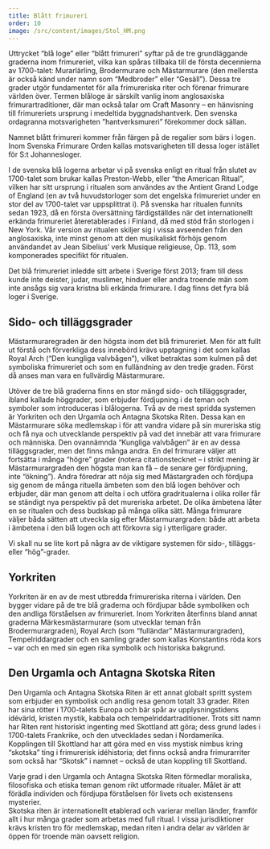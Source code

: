```yaml
---
title: Blått frimureri
order: 10
image: /src/content/images/Stol_HM.png
---
```

Uttrycket “blå loge” eller “blått frimureri” syftar på de tre grundläggande graderna inom frimureriet, vilka kan spåras tillbaka till de första decennierna av 1700-talet: Murarlärling, Brodermurare och Mästarmurare (den mellersta är också känd under namn som “Medbroder” eller “Gesäll”). Dessa tre grader utgör fundamentet för alla frimureriska riter och förenar frimurare världen över. Termen blåloge är särskilt vanlig inom anglosaxiska frimurartraditioner, där man också talar om Craft Masonry – en hänvisning till frimureriets ursprung i medeltida byggnadshantverk. Den svenska ordagranna motsvarigheten ”hantverksmureri” förekommer dock sällan.

Namnet blått frimureri kommer från färgen på de regalier som bärs i logen. Inom Svenska Frimurare Orden kallas motsvarigheten till dessa loger istället för S:t Johannesloger.

I de svenska blå logerna arbetar vi på svenska enligt en ritual från slutet av 1700-talet som brukar kallas Preston-Webb, eller “the American Ritual”, vilken har sitt ursprung i ritualen som användes av the Antient Grand Lodge of England (en av två huvudstorloger som det engelska frimureriet under en stor del av 1700-talet var uppsplittrat i). På svenska har ritualen funnits sedan 1923, då en första översättning färdigställdes när det internationellt erkända frimureriet återetablerades i Finland, då med stöd från storlogen i New York. Vår version av ritualen skiljer sig i vissa avseenden från den anglosaxiska, inte minst genom att den musikaliskt förhöjs genom användandet av Jean Sibelius’ verk Musique religieuse, Op. 113, som komponerades specifikt för ritualen.

Det blå frimureriet inledde sitt arbete i Sverige först 2013; fram till dess kunde inte deister, judar, muslimer, hinduer eller andra troende män som inte ansågs sig vara kristna bli erkända frimurare. I dag finns det fyra blå loger i Sverige.

## Sido- och tilläggsgrader

Mästarmuraregraden är den högsta inom det blå frimureriet. Men för att fullt ut förstå och förverkliga dess innebörd krävs upptagning i det som kallas Royal Arch (“Den kungliga valvbågen”), vilket betraktas som kulmen på det symboliska frimureriet och som en fulländning av den tredje graden. Först då anses man vara en fullvärdig Mästarmurare.

Utöver de tre blå graderna finns en stor mängd sido- och tilläggsgrader, ibland kallade höggrader, som erbjuder fördjupning i de teman och symboler som introduceras i blålogerna. Två av de mest spridda systemen är Yorkriten och den Urgamla och Antagna Skotska Riten. Dessa kan en Mästarmurare söka medlemskap i för att vandra vidare på sin mureriska stig och få nya och utvecklande perspektiv på vad det innebär att vara frimurare och människa. Den ovannämnda “Kungliga valvbågen” är en av dessa tilläggsgrader, men det finns många andra. En del frimurare väljer att fortsätta i många “högre” grader (notera citationstecknet – i strikt mening är Mästarmurargraden den högsta man kan få – de senare ger fördjupning, inte “ökning”). Andra föredrar att nöja sig med Mästargraden och fördjupa sig genom de många rituella ämbeten som den blå logen behöver och erbjuder, där man genom att delta i och utföra gradritualerna i olika roller får se ständigt nya perspektiv på det mureriska arbetet. De olika ämbetena låter en se ritualen och dess budskap på många olika sätt. Många frimurare väljer båda sätten att utveckla sig efter Mästarmurargraden: både att arbeta i ämbetena i den blå logen och att förkovra sig i ytterligare grader.

Vi skall nu se lite kort på några av de viktigare systemen för sido-, tilläggs- eller “hög”-grader.

## Yorkriten

Yorkriten är en av de mest utbredda frimureriska riterna i världen. Den bygger vidare på de tre blå graderna och fördjupar både symboliken och den andliga förståelsen av frimureriet. Inom Yorkriten återfinns bland annat graderna Märkesmästarmurare (som utvecklar teman från Brodermurargraden), Royal Arch (som “fulländar” Mästarmurargraden), Tempelriddargrader och en samling grader som kallas Konstantins röda kors – var och en med sin egen rika symbolik och historiska bakgrund.

## Den Urgamla och Antagna Skotska Riten

Den Urgamla och Antagna Skotska Riten är ett annat globalt spritt system som erbjuder en symbolisk och andlig resa genom totalt 33 grader. Riten har sina rötter i 1700-talets Europa och bär spår av upplysningstidens idévärld, kristen mystik, kabbala och tempelriddartraditioner. Trots sitt namn har Riten rent historiskt ingenting med Skottland att göra; dess grund lades i 1700-talets Frankrike, och den utvecklades sedan i Nordamerika. Kopplingen till Skottland har att göra med en viss mystisk nimbus kring “skotska” ting i frimurerisk idéhistoria; det finns också andra frimurarriter som också har “Skotsk” i namnet – också de utan koppling till Skottland.

Varje grad i den Urgamla och Antagna Skotska Riten förmedlar moraliska, filosofiska och etiska teman genom rikt utformade ritualer. Målet är att förädla individen och fördjupa förståelsen för livets och existensens mysterier.  
Skotska riten är internationellt etablerad och varierar mellan länder, framför allt i hur många grader som arbetas med full ritual. I vissa jurisdiktioner krävs kristen tro för medlemskap, medan riten i andra delar av världen är öppen för troende män oavsett religion.